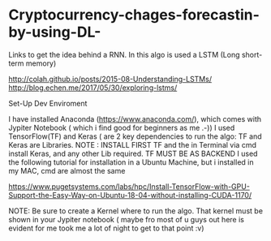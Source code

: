 # Cryptocurrency-chages-forecastin-by-using-DL-

Links to get the idea behind a RNN. In this algo is used a LSTM  (Long short-term memory)

http://colah.github.io/posts/2015-08-Understanding-LSTMs/
http://blog.echen.me/2017/05/30/exploring-lstms/

Set-Up Dev Enviroment

I have installed Anaconda (https://www.anaconda.com/), which comes with Jypiter Notebook ( which i find good for beginners as me  .-))
I used TensorFlow(TF) and Keras ( are 2 key dependencies to run the algo: TF and Keras are Libraries. 
NOTE : INSTALL FIRST TF and the in Terminal via cmd install Keras, and any other Lib required. TF MUST BE AS BACKEND
I used the following tutorial for installation in a Ubuntu Machine, but i installed in my MAC, cmd are almost the same

https://www.pugetsystems.com/labs/hpc/Install-TensorFlow-with-GPU-Support-the-Easy-Way-on-Ubuntu-18-04-without-installing-CUDA-1170/

NOTE: Be sure to create a Kernel where to run the algo. That kernel must be shown in your Jypiter notebook ( maybe fro most of u guys out here is evident for me took me a lot of night to get to that point :v)

